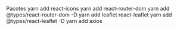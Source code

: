 Pacotes
yarn add react-icons
yarn add react-router-dom
yarn add @types/react-router-dom -D
yarn add leaflet react-leaflet
yarn add @types/react-leaflet -D
yarn add axios
